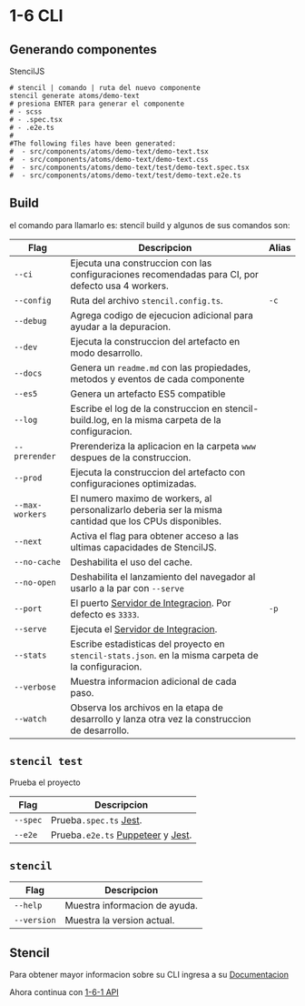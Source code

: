 # 1-6 CLI

## Generando componentes

StencilJS

```shell
# stencil | comando | ruta del nuevo componente
stencil generate atoms/demo-text
# presiona ENTER para generar el componente
# - scss
# - .spec.tsx
# - .e2e.ts
#
#The following files have been generated:
#  - src/components/atoms/demo-text/demo-text.tsx
#  - src/components/atoms/demo-text/demo-text.css
#  - src/components/atoms/demo-text/test/demo-text.spec.tsx
#  - src/components/atoms/demo-text/test/demo-text.e2e.ts
```

## Build

el comando para llamarlo es: stencil build y algunos de sus comandos son:

| Flag            | Descripcion                                                                                            | Alias |
| --------------- | ------------------------------------------------------------------------------------------------------ | ----- |
| `--ci`          | Ejecuta una construccion con las configuraciones recomendadas para CI, por defecto usa 4 workers.      |       |
| `--config`      | Ruta del archivo `stencil.config.ts`.                                                                  | `-c`  |
| `--debug`       | Agrega codigo de ejecucion adicional para ayudar a la depuracion.                                      |       |
| `--dev`         | Ejecuta la construccion del artefacto en modo desarrollo.                                              |       |
| `--docs`        | Genera un `readme.md` con las propiedades, metodos y eventos de cada componente                        |       |
| `--es5`         | Genera un artefacto ES5 compatible                                                                     |       |
| `--log`         | Escribe el log de la construccion en stencil-build.log, en la misma carpeta de la configuracion.       |       |
| `--prerender`   | Prerenderiza la aplicacion en la carpeta `www` despues de la construccion.                             |       |
| `--prod`        | Ejecuta la construccion del artefacto con configuraciones optimizadas.                                 |       |
| `--max-workers` | El numero maximo de workers, al personalizarlo deberia ser la misma cantidad que los CPUs disponibles. |       |
| `--next`        | Activa el flag para obtener acceso a las ultimas capacidades de StencilJS.                             |       |
| `--no-cache`    | Deshabilita el uso del cache.                                                                          |       |
| `--no-open`     | Deshabilita el lanzamiento del navegador al usarlo a la par con `--serve`                              |       |
| `--port`        | El puerto [Servidor de Integracion](/docs/dev-server). Por defecto es `3333`.                          | `-p`  |
| `--serve`       | Ejecuta el [Servidor de Integracion](/docs/dev-server).                                                |       |
| `--stats`       | Escribe estadisticas del proyecto en `stencil-stats.json`. en la misma carpeta de la configuracion.    |       |
| `--verbose`     | Muestra informacion adicional de cada paso.                                                            |       |
| `--watch`       | Observa los archivos en la etapa de desarrollo y lanza otra vez la construccion de desarrollo.         |       |

## `stencil test`

Prueba el proyecto

| Flag     | Descripcion                                                                                                  |
| -------- | ------------------------------------------------------------------------------------------------------------ |
| `--spec` | Prueba`.spec.ts` [Jest](https://jestjs.io/).                                                                 |
| `--e2e`  | Prueba`.e2e.ts` [Puppeteer](https://developers.google.com/web/tools/puppeteer) y [Jest](https://jestjs.io/). |

## `stencil`

| Flag        | Descripcion                   |
| ----------- | ----------------------------- |
| `--help`    | Muestra informacion de ayuda. | `-h` |
| `--version` | Muestra la version actual.    | `-v` |

## Stencil

Para obtener mayor informacion sobre su CLI ingresa a su [Documentacion](https://stenciljs.com/docs/cli)

Ahora continua con [1-6-1 API](1-6-1-api.md)
